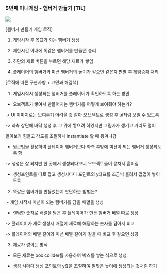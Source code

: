 ### 5번째 미니게임 - 햄버거 만들기 [TIL]

[![](https://blogger.googleusercontent.com/img/b/R29vZ2xl/AVvXsEi7PoZjARio-FxcjK-FZtfEveud7lUPUdjy1xmeS0EgEpCneAmtS4ub3Aor87kzVEJuzlSR7rPWRmeSSpWwGHvpxcWPIiiLSKtTQfsrsTwWzxb-8VInlOTey4a2NyQvNkBXr1HCKw3Oc5vb_vm9wmvwM1L_cjfaxe9FAWrz0NujH9KCbrd8UdG1Yp3WnY4H/s320/%EC%8A%A4%ED%81%AC%EB%A6%B0%EC%83%B7%202024-01-22%20180021.png)](https://www.blogger.com/blog/post/edit/3583706664799492072/1191150570805271685#)

  

[햄버거 만들기 게임 로직]

1. 게임시작 후 목표가 되는 햄버거 생성

2. 제한시간 이내에 똑같은 햄버거를 만들면 승리

3. 하단의 재료 버튼을 누르면 해당 재료가 쌓임

4. 플레이어의 햄버거와 미션 햄버거의 높이가 같으면 같은지 판별 후 게임승패 처리

  

[로직에 따른 구현사항 + 고민과 해결책]

1. 게임시작시 생성되는 햄버거를 플레이어가 확인하도록 하는 방안

- 오브젝트가 쌓여서 만들어지는 햄버거를 어떻게 보여줘야 하는가?

-> UI 이미지로는 보여주기 어려울 것 같아 오브젝트로 생성 후 ui처럼 보일 수 있도록 

-> 좌측 상단에 바닥 생성 후 그 위에 쌓으려 하였지만 그림자가 생기고 거리도 멀어

알아보기 힘들고 각도를 조절하니 instantiate 할 때 튕겨나감

- 원근법을 활용하여 플레이어 햄버거보다 좌측 후방에 미션이 되는 햄버거 생성되도록 함

-> 생성은 잘 되지만 한 곳에서 생성되다보니 오브젝트들이 뭉쳐서 흩어짐

- 생성포인트를 따로 잡고 생성시마다 포인트의 y좌표를 조금씩 올려서 겹겹이 쌓이도록

  

2. 똑같은 햄버거를 만들었는지 판단하는 방법은?

 - 게임 시작시 미션이 되는 햄버거를 담을 배열을 생성

- 랜덤한 숫자로 배열을 담은 후 플레이어가 만든 햄버거 배열 따로 생성

-> 플레이어가 재료 생성시 배열에 재료에 해당하는 숫자를 담아서 비교

-> 플레이어의 배열 길이와 미션 배열 길이가 같을 때 비교 후 같으면 성공

  

3. 재료가 쌓이는 방식

- 모든 재료는 box collider를 사용하여 박스를 쌓는 식으로 생성

- 생성 시마다 생성 포인트의 y값을 조절하여 알맞은 높이에 생성되는 것처럼 하기